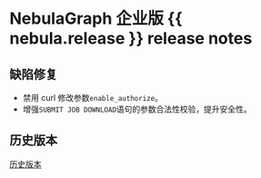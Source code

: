 # NebulaGraph 企业版 {{ nebula.release }} release notes

## 缺陷修复

- 禁用 curl 修改参数`enable_authorize`。
- 增强`SUBMIT JOB DOWNLOAD`语句的参数合法性校验，提升安全性。

## 历史版本

[历史版本](https://www.nebula-graph.com.cn/tags/%E5%8F%91%E7%89%88%E8%AF%B4%E6%98%8E)


